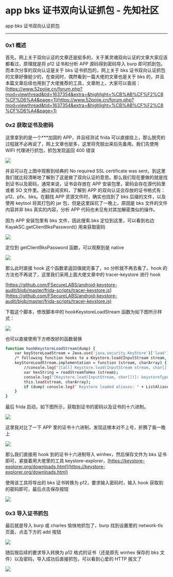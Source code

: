 

# app bks 证书双向认证抓包 - 先知社区

app bks 证书双向认证抓包

- - -

### 0x1 概述

首先，网上关于双向认证的文章还是挺多的，关于某灵魂双向认证的文章大家应该都看过，原理就是将 p12 证书和分析 APP 源码得到密码导入 burp 即可抓到包。而本次分享的双向认证是关于 bks 证书抓包的，网上关于 bks 证书双向认证抓包的文章好像挺少的，在查阅时，偶然看到一篇大佬的文章也是关于 bks 的，并且本篇文章后续也用到了大佬推荐的工具，文章附上，大家可以查阅：[https://www.52pojie.cn/forum.php?mod=viewthread&tid=1637354&extra=&highlight=%CB%AB%CF%F2%C8%CF%D6%A4&page=1](https://www.52pojie.cn/forum.php?mod=viewthread&tid=1637354&extra=&highlight=%CB%AB%CF%F2%C8%CF%D6%A4&page=1)

### 0x2 获取证书及密码

这里拿到的是一个\*\*\*加固的 APP，并且经测试 frida 可以直接挂上，那么脱壳的过程就不必再说了，网上文章也挺多，这里将壳脱出来后先备用。我们先使用 WIFI 代理进行抓包，抓包发现返回 400 错误

[![](assets/1699406748-0e35f73e1f0dc4127cb4e764060abde8.png)](https://xzfile.aliyuncs.com/media/upload/picture/20231107122700-e5321fcc-7d25-1.png)

并且可以在上图中观察到经典的 No required SSL certificate was sent，到这里我们就比较清晰地了解到了这是做了双向认证的意思。那么我们现在要做的就是找到证书以及密码，通常来说，证书会存放在 APP 安装包里，密码会存在源代码里或者 SO 文件里。通过查阅资料，了解到 APP 的双向认证会存放的证书格式有：p12、pfx、bks。在翻找 APP 资源文件时，确实也找到了 bks 后缀的文件，以及使用 keytool 将其打包的 jar 包，但是这里踩坑了一晚上，原因是 bks 文件的文件内容并非 bks 真实的内容，分析 APP 代码也未见有对其加解密类似的操作。

因为 APP 安装包里有 bks 文件，因此搜索.bks 定位到这里，可以看到右边 KayakSC.getClientBksPassword() 用来获取密码

[![](assets/1699406748-1d5245286a49fb4d0d7d5b43ed599185.png)](https://xzfile.aliyuncs.com/media/upload/picture/20231107122724-f364801c-7d25-1.png)

定位到 getClientBksPassword 函数，可以观察到是 native

[![](assets/1699406748-cf59edc84dafd97ad1c3287dbc8204a0.png)](https://xzfile.aliyuncs.com/media/upload/picture/20231107122805-0bc41e9c-7d26-1.png)

那么此时直接 hook 这个函数拿返回值就完事了，so 分析就不再去看了。hook 的方法也不再说了，这里我们采用上面大佬文章中的 tracer-keystore 进行 hook

[https://github.com/FSecureLABS/android-keystore-audit/blob/master/frida-scripts/tracer-keystore.js](https://github.com/FSecureLABS/android-keystore-audit/blob/master/frida-scripts/tracer-keystore.js)

下载这个脚本，修改脚本中的 hookKeystoreLoadStream 函数为如下图所示样式：

[![](assets/1699406748-d75d797a57f8922c19bde7a932e8be43.png)](https://xzfile.aliyuncs.com/media/upload/picture/20231107122823-16b60a86-7d26-1.png)

也可以直接使用下方修改好的函数替换

```bash
function hookKeystoreLoadStream(dump) {
    var keyStoreLoadStream = Java.use('java.security.KeyStore')['load'].overload('java.io.InputStream', '[C');
    /* following function hooks to a Keystore.load(InputStream stream, char[] password) */
    keyStoreLoadStream.implementation = function (stream, charArray) {
        //console.log("[Call] Keystore.load(InputStream stream, char[] password)")
        var hexString = readStreamToHex (stream);
        console.log("[Keystore.load(InputStream, char[])]: keystoreType: " + this.getType() + ", password: '" + charArrayToString(charArray) + "', inputSteam: " + hexString);
        this.load(stream, charArray);
        if (dump) console.log(" Keystore loaded aliases: " + ListAliasesObj(this));
    }
}
```

最后 frida 启动，如下图所示，获取到证书的密码以及证书的十六进制。

[![](assets/1699406748-bde80ce17e2a72a5c6a930f10be20c84.png)](https://xzfile.aliyuncs.com/media/upload/picture/20231107122852-27dda602-7d26-1.png)

这里我对比了一下 APP 里的证书十六进制，发现这根本对不上号，折腾了我一晚上

[![](assets/1699406748-65e9ccffe04d714e2983659969aa8476.png)](https://xzfile.aliyuncs.com/media/upload/picture/20231107122934-40fd1f8c-7d26-1.png)

那么我们直接用 hook 到的证书十六进制导入 winhex，然后保存文件为 bks 证书即可，紧接着用大佬里的工具 keystore-explorer，[https://keystore-explorer.org/downloads.html](https://keystore-explorer.org/downloads.html)

使用该工具将导出的 bks 证书转换为 p12，要求输入密码时，输入 hook 获取到的密码即可，最后点击保存按钮

[![](assets/1699406748-5ca1f420523fbc44c39a3b3e1f0adcaf.png)](https://xzfile.aliyuncs.com/media/upload/picture/20231107122956-4da6c83c-7d26-1.png)

### 0x3 导入证书抓包

最后就是导入 burp 或 charles 愉快地抓包了，burp 找到设置里的 network-tls 页面，点击下方的 add 按钮

[![](assets/1699406748-cf95530d685c9723e05b02c66779a00a.png)](https://xzfile.aliyuncs.com/media/upload/picture/20231107123028-60d0464a-7d26-1.png)

随后按后续的要求导入转换为 p12 格式的证书（还是原先 winhex 保存的 bks 文件）以及密码，导入成功后直接抓包，可以看到心爱的 HTTP 报文了

[![](assets/1699406748-2b2bbb6bc41d6bb4cdd9796c41347588.png)](https://xzfile.aliyuncs.com/media/upload/picture/20231107123041-68d12ee0-7d26-1.png)
